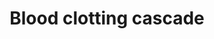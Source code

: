 ---
annotations:
- type: Pathway Ontology
  value: coagulation cascade pathway
authors:
- A.Kwa
- MaintBot
- M.Ramirez
- Thomas
- Christine Chichester
- Eweitz
description: 'Coagulation is a complex process by which blood forms clots. It is an
  important part of hemostasis (the cessation of blood loss from a damaged vessel),
  wherein a damaged blood vessel wall is covered by a platelet and fibrin-containing
  clot to stop bleeding and begin repair of the damaged vessel. Disorders of coagulation
  can lead to an increased risk of bleeding (hemorrhage) or clotting (thrombosis).  Source:
  [[wikipedia:Coagulation|Wikipedia]]'
last-edited: 2021-05-16
organisms:
- Rattus norvegicus
redirect_from:
- /index.php/Pathway:WP255
- /instance/WP255
schema-jsonld:
- '@context': https://schema.org/
  '@id': https://wikipathways.github.io/pathways/WP255.html
  '@type': Dataset
  creator:
    '@type': Organization
    name: WikiPathways
  description: 'Coagulation is a complex process by which blood forms clots. It is
    an important part of hemostasis (the cessation of blood loss from a damaged vessel),
    wherein a damaged blood vessel wall is covered by a platelet and fibrin-containing
    clot to stop bleeding and begin repair of the damaged vessel. Disorders of coagulation
    can lead to an increased risk of bleeding (hemorrhage) or clotting (thrombosis).  Source:
    [[wikipedia:Coagulation|Wikipedia]]'
  keywords:
  - Serpine1
  - F10
  - F12
  - Fgg
  - F13b
  - Fibrin
  - F5
  - F8A1
  - F11
  - Vwf
  - Plau
  - F2
  - Fga
  - Prothrombinase Complex
  - Serpinf2
  - Plat
  - Serpinb2
  - F7
  - Plg
  - Fgb
  - F9
  - F8
  license: CC0
  name: Blood clotting cascade
seo: CreativeWork
title: Blood clotting cascade
wpid: WP255
---